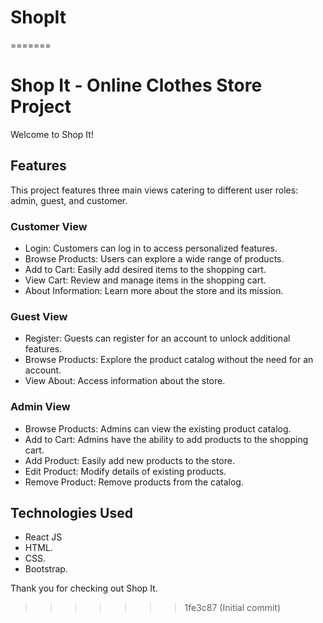 
# ShopIt
=======
# Shop It - Online Clothes Store Project

Welcome to Shop It!

## Features
This project features three main views catering to different user roles: admin, guest, and customer.

### Customer View
- Login: Customers can log in to access personalized features.
- Browse Products: Users can explore a wide range of products.
- Add to Cart: Easily add desired items to the shopping cart.
- View Cart: Review and manage items in the shopping cart.
- About Information: Learn more about the store and its mission.

### Guest View
- Register: Guests can register for an account to unlock additional features.
- Browse Products: Explore the product catalog without the need for an account.
- View About: Access information about the store.

### Admin View
- Browse Products: Admins can view the existing product catalog.
- Add to Cart: Admins have the ability to add products to the shopping cart.
- Add Product: Easily add new products to the store.
- Edit Product: Modify details of existing products.
- Remove Product: Remove products from the catalog.


## Technologies Used

- React JS
- HTML.
- CSS.
- Bootstrap.
  

Thank you for checking out Shop It.
>>>>>>> 1fe3c87 (Initial commit)
